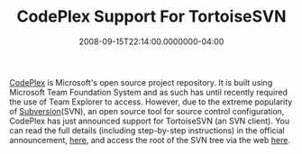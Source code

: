 ﻿---
title: CodePlex Support For TortoiseSVN
date: "2008-09-15T22:14:00.0000000-04:00"
description: CodePlex is Microsoft's open source project repository. It is built
featuredImage: img/codeplex-support-for-tortoisesvn-featured.png
---

[CodePlex](http://codeplex.com/) is Microsoft's open source project repository. It is built using Microsoft Team Foundation System and as such has until recently required the use of Team Explorer to access. However, due to the extreme popularity of [Subversion](http://subversion.tigris.org/)(SVN), an open source tool for source control configuration, CodePlex has just announced support for TortoiseSVN (an SVN client). You can read the full details (including step-by-step instructions) in the official announcement, [here](http://blogs.msdn.com/codeplex/archive/2008/09/14/codeplex-launches-support-for-tortoisesvn.aspx), and access the root of the SVN tree via the web [here](https://svnbridge.svn.codeplex.com/svn).

